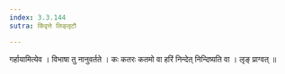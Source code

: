 ```yaml
---
index: 3.3.144
sutra: किंवृत्ते लिङ्लृटौ

---
```

 गर्हायामित्येव । विभाषा तु नानुवर्तते । कः कतरः कतमो वा हरिं निन्देत् निन्दिष्यति वा । लृङ् प्राग्वत् ॥